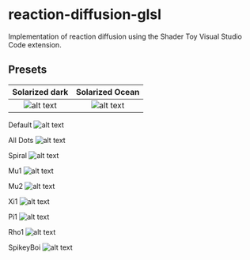 # reaction-diffusion-glsl
Implementation of reaction diffusion using the Shader Toy Visual Studio Code extension.

## Presets

Solarized dark             |  Solarized Ocean
:-------------------------:|:-------------------------:
![alt text](https://github.com/annekagoss/reaction-diffusion-glsl/blob/main/screenshots/default-2.png?raw=true)  | ![alt text](https://github.com/annekagoss/reaction-diffusion-glsl/blob/main/screenshots/allDots.png?raw=true)
Default
![alt text](https://github.com/annekagoss/reaction-diffusion-glsl/blob/main/screenshots/default-2.png?raw=true)

All Dots
![alt text](https://github.com/annekagoss/reaction-diffusion-glsl/blob/main/screenshots/allDots.png?raw=true)

Spiral
![alt text](https://github.com/annekagoss/reaction-diffusion-glsl/blob/main/screenshots/spiral-2.png?raw=true)

Mu1
![alt text](https://github.com/annekagoss/reaction-diffusion-glsl/blob/main/screenshots/mu1-2.png?raw=true)

Mu2
![alt text](https://github.com/annekagoss/reaction-diffusion-glsl/blob/main/screenshots/mu2.png?raw=true)

Xi1
![alt text](https://github.com/annekagoss/reaction-diffusion-glsl/blob/main/screenshots/xi1.png?raw=true)

Pi1
![alt text](https://github.com/annekagoss/reaction-diffusion-glsl/blob/main/screenshots/pi1.png?raw=true)

Rho1
![alt text](https://github.com/annekagoss/reaction-diffusion-glsl/blob/main/screenshots/rho1.png?raw=true)

SpikeyBoi
![alt text](https://github.com/annekagoss/reaction-diffusion-glsl/blob/main/screenshots/spikeboi-0.png?raw=true)

